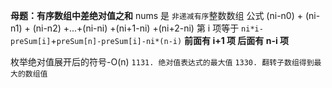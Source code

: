 **母题：有序数组中差绝对值之和**
nums 是 `非递减有序`整数数组
公式 (ni-n0) + (ni-n1) + (ni-n2) +...+(ni-ni) +(ni+1-ni) +(ni+2-ni)
第 i 项等于
`ni*i-preSum[i]`+`preSum[n]-preSum[i]-ni*(n-i)`
**前面有 i+1 项 后面有 n-i 项**

枚举绝对值展开后的符号-O(n)
`1131. 绝对值表达式的最大值`
`1330. 翻转子数组得到最大的数组值`

